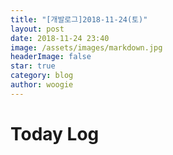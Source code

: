 ```yaml
---
title: "[개발로그]2018-11-24(토)"
layout: post
date: 2018-11-24 23:40
image: /assets/images/markdown.jpg
headerImage: false
star: true
category: blog
author: woogie
---
```




# Today Log

